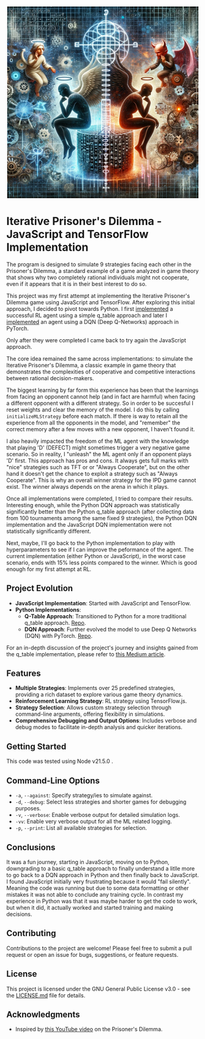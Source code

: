 <h3 align="center">
  <img src="assets/prisoner_dilemma.png" width="500">
</h3>

# Iterative Prisoner's Dilemma - JavaScript and TensorFlow Implementation

The program is designed to simulate 9 strategies facing each other in the Prisoner's Dilemma, a standard example of a game analyzed in game theory that shows why two completely rational individuals might not cooperate, even if it appears that it is in their best interest to do so.

This project was my first attempt at implementing the Iterative Prisoner's Dilemma game using JavaScript and TensorFlow. After exploring this initial approach, I decided to pivot towards Python. I first [implemented](https://github.com/fiore42/Prisoner-Dilemma-q_table-Python) a successful RL agent using a simple q_table approach and later I [implemented](https://github.com/fiore42/Prisoner-Dilemma-DQN-Python) an agent using a DQN (Deep Q-Networks) approach in PyTorch.

Only after they were completed I came back to try again the JavaScript approach.

The core idea remained the same across implementations: to simulate the Iterative Prisoner's Dilemma, a classic example in game theory that demonstrates the complexities of cooperative and competitive interactions between rational decision-makers.

The biggest learning by far form this experience has been that the learnings from facing an opponent cannot help (and in fact are harmful) when facing a different opponent with a different strategy. So in order to be succesful I reset weights and clear the memory of the model. I do this by calling `initializeMLStrategy` before each match.
If there is way to retain all the experience from all the opponents in the model, and "remember" the correct memory after a few moves with a new opponent, I haven't found it.

I also heavily impacted the freedom of the ML agent with the knowledge that playing 'D' (DEFECT) might sometimes trigger a very negative game scenario. So in reality, I "unleash" the ML agent only if an opponent plays 'D' first. This approach has pros and cons. It always gets full marks with "nice" strategies such as TFT or or "Always Cooperate", but on the other hand it doesn't get the chance to exploit a strategy such as "Always Cooperate". This is why an overall winner strategy for the IPD game cannot exist. The winner always depends on the arena in which it plays.

Once all implementations were completed, I tried to compare their results. Interesting enough, while the Python DQN approach was statistically significantly better than the Python q_table approach (after collecting data from 100 tournaments among the same fixed 9 strategies), the Python DQN implementation and the JavaScript DQN implementation were not statistically significantly different.

Next, maybe, I'll go back to the Python implementation to play with hyperparameters to see if I can improve the peformance of the agent. The current implementation (either Python or JavaScript), in the worst case scenario, ends with 15% less points compared to the winner. Which is good enough for my first attempt at RL.

## Project Evolution

- **JavaScript Implementation**: Started with JavaScript and TensorFlow.
- **Python Implementations**:
  - **Q-Table Approach**: Transitioned to Python for a more traditional q_table approach. [Repo](https://github.com/fiore42/Prisoner-Dilemma-q_table-Python).
  - **DQN Approach**: Further evolved the model to use Deep Q Networks (DQN) with PyTorch. [Repo](https://github.com/fiore42/Prisoner-Dilemma-DQN-Python).

For an in-depth discussion of the project's journey and insights gained from the q_table implementation, please refer to [this Medium article](https://fiore42.medium.com/from-zero-to-reinforcement-learning-rl-with-gpt4-2977405a0223).

## Features

- **Multiple Strategies**: Implements over 25 predefined strategies, providing a rich dataset to explore various game theory dynamics.
- **Reinforcement Learning Strategy**: RL strategy using TensorFlow.js.
- **Strategy Selection**: Allows custom strategy selection through command-line arguments, offering flexibility in simulations.
- **Comprehensive Debugging and Output Options**: Includes verbose and debug modes to facilitate in-depth analysis and quicker iterations.

## Getting Started

This code was tested using Node v21.5.0 .

## Command-Line Options

- `-a`, `--against`: Specify strategy/ies to simulate against.
- `-d`, `--debug`: Select less strategies and shorter games for debugging purposes.
- `-v`, `--verbose`: Enable verbose output for detailed simulation logs.
- `-vv`: Enable very verbose output for all the ML related logging.
- `-p`, `--print`: List all available strategies for selection.

## Conclusions

It was a fun journey, starting in JavaScript, moving on to Python, downgrading to a basic q_table approach to finally understand a litlle more to go back to a DQN approach in Python and then finally back to JavaScript.
I found JavaScript initially very frustrating because it would "fail silently". Meaning the code was running but due to some data formatting or other mistakes it was not able to conclude any training cycle. In contrast my experience in Python was that it was maybe harder to get the code to work, but when it did, it actually worked and started training and making decisions.

## Contributing

Contributions to the project are welcome! Please feel free to submit a pull request or open an issue for bugs, suggestions, or feature requests.

## License

This project is licensed under the GNU General Public License v3.0 - see the [LICENSE.md](LICENSE.md) file for details.

## Acknowledgments

- Inspired by [this YouTube video](https://www.youtube.com/watch?v=mScpHTIi-kM) on the Prisoner's Dilemma.




